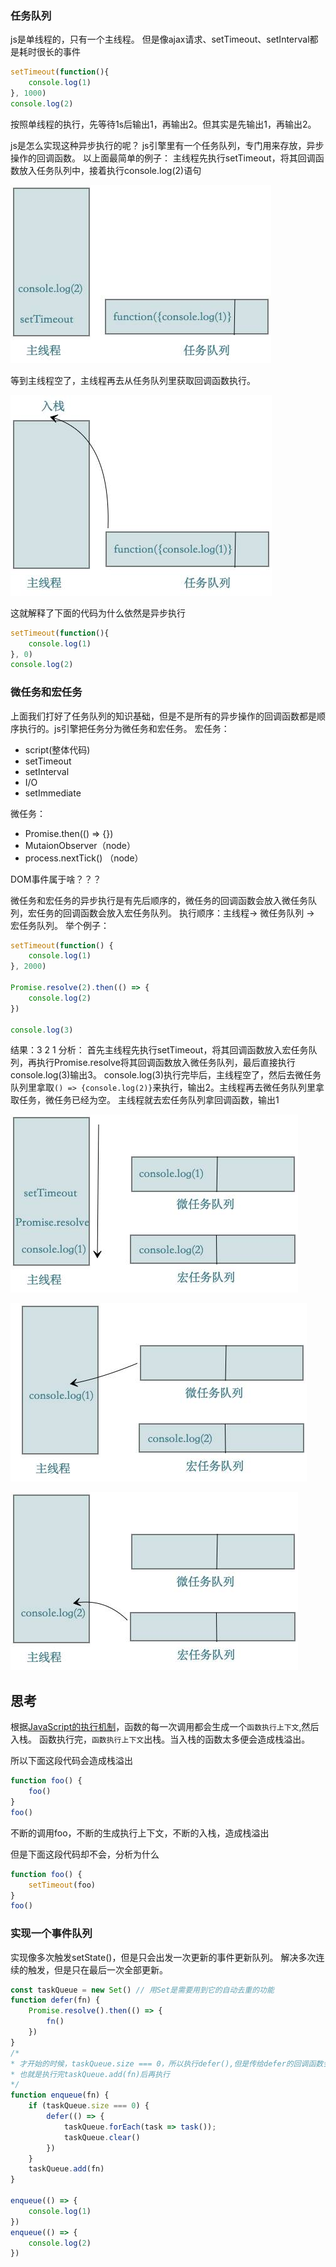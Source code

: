### 任务队列
js是单线程的，只有一个主线程。
但是像ajax请求、setTimeout、setInterval都是耗时很长的事件
```javascript
setTimeout(function(){
	console.log(1)
}, 1000)
console.log(2)
```
按照单线程的执行，先等待1s后输出1，再输出2。但其实是先输出1，再输出2。

js是怎么实现这种异步执行的呢？
js引擎里有一个任务队列，专门用来存放，异步操作的回调函数。
以上面最简单的例子：
主线程先执行setTimeout，将其回调函数放入任务队列中，接着执行console.log(2)语句

![事件循环机制图](/articles/javascript/eventloop1.jpg)

等到主线程空了，主线程再去从任务队列里获取回调函数执行。

![事件循环机制图](/articles/javascript/eventloop2.jpg)

这就解释了下面的代码为什么依然是异步执行
```javascript
setTimeout(function(){
	console.log(1)
}, 0)
console.log(2)
```

### 微任务和宏任务
上面我们打好了任务队列的知识基础，但是不是所有的异步操作的回调函数都是顺序执行的。js引擎把任务分为微任务和宏任务。
宏任务：
* script(整体代码)
* setTimeout
* setInterval
* I/O
* setImmediate

微任务：
* Promise.then(() => {})
* MutaionObserver（node）
* process.nextTick() （node）

DOM事件属于啥？？？

微任务和宏任务的异步执行是有先后顺序的，微任务的回调函数会放入微任务队列，宏任务的回调函数会放入宏任务队列。
执行顺序：主线程-> 微任务队列 -> 宏任务队列。
举个例子：
```javascript
setTimeout(function() {
	console.log(1)
}, 2000)

Promise.resolve(2).then(() => {
	console.log(2)
})

console.log(3)
```

结果：3 2 1
分析：
首先主线程先执行setTimeout，将其回调函数放入宏任务队列，再执行Promise.resolve将其回调函数放入微任务队列，最后直接执行console.log(3)输出3。
console.log(3)执行完毕后，主线程空了，然后去微任务队列里拿取`() => {console.log(2)}`来执行，输出2。主线程再去微任务队列里拿取任务，微任务已经为空。
主线程就去宏任务队列拿回调函数，输出1

![事件循环机制图](/articles/javascript/eventloop3.jpg)

![事件循环机制图](/articles/javascript/eventloop4.jpg)

![事件循环机制图](/articles/javascript/eventloop5.jpg)


## 思考
根据[JavaScript的执行机制](https://github.com/fairySusan/Blog/blob/master/articles/javascript/JavaScript的执行机制.md)，函数的每一次调用都会生成一个`函数执行上下文`,然后入栈。
函数执行完，`函数执行上下文`出栈。当入栈的函数太多便会造成栈溢出。

所以下面这段代码会造成栈溢出
```javascript
function foo() {
	foo()
}
foo()
```
不断的调用foo，不断的生成执行上下文，不断的入栈，造成栈溢出


但是下面这段代码却不会，分析为什么
```javascript
function foo() {
	setTimeout(foo)
}
foo()
```

### 实现一个事件队列
实现像多次触发setState()，但是只会出发一次更新的事件更新队列。
解决多次连续的触发，但是只在最后一次全部更新。
```js
const taskQueue = new Set() // 用Set是需要用到它的自动去重的功能
function defer(fn) {
	Promise.resolve().then(() => {
		fn()
	})
}
/*
* 才开始的时候，taskQueue.size === 0，所以执行defer(),但是传给defer的回调函数会在主进程清空后再执行，
* 也就是执行完taskQueue.add(fn)后再执行
*/
function enqueue(fn) {
	if (taskQueue.size === 0) {
		defer(() => {
			taskQueue.forEach(task => task());
			taskQueue.clear()
		})
	}
	taskQueue.add(fn)
}

enqueue(() => {
	console.log(1)
})
enqueue(() => {
	console.log(2)
})
```

